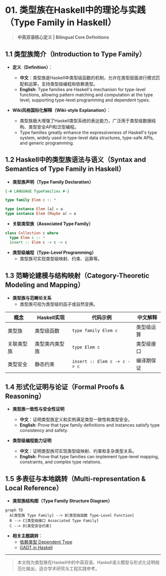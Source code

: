 # 01. 类型族在Haskell中的理论与实践（Type Family in Haskell）

> **中英双语核心定义 | Bilingual Core Definitions**

## 1.1 类型族简介（Introduction to Type Family）

- **定义（Definition）**：
  - **中文**：类型族是Haskell中类型级函数的机制，允许在类型层面进行模式匹配和运算，支持类型级编程和依赖类型。
  - **English**: Type families are Haskell's mechanism for type-level functions, allowing pattern matching and computation at the type level, supporting type-level programming and dependent types.

- **Wiki风格国际化解释（Wiki-style Explanation）**：
  - 类型族极大增强了Haskell类型系统的表达能力，广泛用于类型级数据结构、类型安全API和泛型编程。
  - Type families greatly enhance the expressiveness of Haskell's type system, widely used in type-level data structures, type-safe APIs, and generic programming.

## 1.2 Haskell中的类型族语法与语义（Syntax and Semantics of Type Family in Haskell）

- **类型族声明（Type Family Declaration）**

```haskell
{-# LANGUAGE TypeFamilies #-}

type family Elem c :: *

type instance Elem [a] = a
type instance Elem (Maybe a) = a
```

- **关联类型族（Associated Type Family）**

```haskell
class Collection c where
  type Elem c :: *
  insert :: Elem c -> c -> c
```

- **类型级编程（Type-Level Programming）**
  - 类型族可实现类型级映射、约束、运算等。

## 1.3 范畴论建模与结构映射（Category-Theoretic Modeling and Mapping）

- **类型族与范畴论关系**
  - 类型族可视为类型级的函子或自然变换。

| 概念 | Haskell实现 | 代码示例 | 中文解释 |
|------|-------------|----------|----------|
| 类型族 | 类型级函数 | `type family Elem c` | 类型级运算 |
| 关联类型族 | 类型类内类型族 | `type Elem c` | 类型级接口 |
| 类型安全 | 静态约束 | `insert :: Elem c -> c -> c` | 编译期保证 |

## 1.4 形式化证明与论证（Formal Proofs & Reasoning）

- **类型族一致性与安全性证明**
  - **中文**：证明类型族定义和实例满足类型一致性和类型安全。
  - **English**: Prove that type family definitions and instances satisfy type consistency and safety.

- **类型级编程能力证明**
  - **中文**：证明类型族可实现类型级映射、约束和复杂类型关系。
  - **English**: Prove that type families can implement type-level mapping, constraints, and complex type relations.

## 1.5 多表征与本地跳转（Multi-representation & Local Reference）

- **类型族结构图（Type Family Structure Diagram）**

```mermaid
graph TD
  A[类型族 Type Family] --> B[类型级函数 Type-Level Function]
  B --> C[类型级接口 Associated Type Family]
  C --> D[类型安全约束]
```

- **相关主题跳转**：
  - [依赖类型 Dependent Type](./01-Dependent-Type.md)
  - [GADT in Haskell](./01-GADT.md)

---

> 本文档为类型族在Haskell中的中英双语、Haskell语义模型与形式化证明规范化输出，适合学术研究与工程实践参考。
